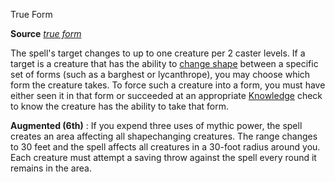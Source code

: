 True Form

**Source** [_true form_](advanced/spells/trueForm#_true-form)

The spell's target changes to up to one creature per 2 caster levels. If a target is a creature that has the ability to [change shape](monsters/universalMonsterRules#_change-shape) between a specific set of forms (such as a barghest or lycanthrope), you may choose which form the creature takes. To force such a creature into a form, you must have either seen it in that form or succeeded at an appropriate [Knowledge](skills/knowledge#_knowledge) check to know the creature has the ability to take that form.

**Augmented (6th)** : If you expend three uses of mythic power, the spell creates an area affecting all shapechanging creatures. The range changes to 30 feet and the spell affects all creatures in a 30-foot radius around you. Each creature must attempt a saving throw against the spell every round it remains in the area.

